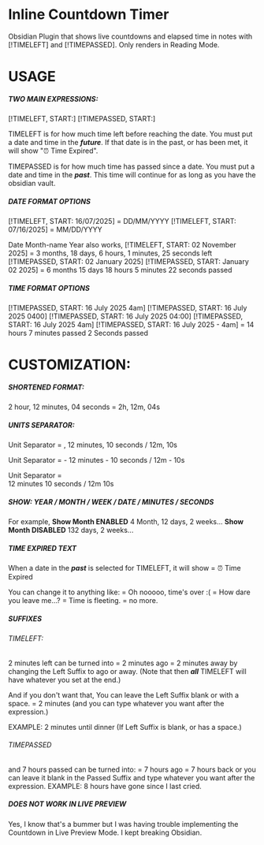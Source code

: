# Inline Countdown Timer
Obsidian Plugin that shows live countdowns and elapsed time in notes with [!TIMELEFT] and [!TIMEPASSED]. Only renders in Reading Mode.

# USAGE
##### **TWO MAIN EXPRESSIONS:**
[!TIMELEFT, START:]
[!TIMEPASSED, START:]

TIMELEFT is for how much time left before reaching the date. You must put a date and time in the ***future***. If that date is in the past, or has been met, it will show "⏰ Time Expired".

TIMEPASSED is for how much time has passed since a date. You must put a date and time in the ***past***. This time will continue for as long as you have the obsidian vault.

##### **DATE FORMAT OPTIONS**
[!TIMELEFT, START: 16/07/2025] = DD/MM/YYYY
[!TIMELEFT, START: 07/16/2025] = MM/DD/YYYY

Date Month-name Year also works, 
[!TIMELEFT, START: 02 November 2025] = 3 months, 18 days, 6 hours, 1 minutes, 25 seconds left
[!TIMEPASSED, START: 02 January 2025]
[!TIMEPASSED, START: January 02 2025]
= 6 months 15 days 18 hours 5 minutes 22 seconds passed
##### TIME FORMAT OPTIONS
[!TIMEPASSED, START: 16 July 2025 4am]
[!TIMEPASSED, START: 16 July 2025 0400]
[!TIMEPASSED, START: 16 July 2025 04:00]
[!TIMEPASSED, START: 16 July 2025 4am]
[!TIMEPASSED, START: 16 July 2025 - 4am]
= 14 hours 7 minutes passed 2 Seconds passed

# CUSTOMIZATION:
##### SHORTENED FORMAT:
2 hour, 12 minutes, 04 seconds = 2h, 12m, 04s
##### UNITS SEPARATOR:
Unit Separator = ,
12 minutes, 10 seconds / 12m, 10s

Unit Separator =  -
12 minutes - 10 seconds / 12m - 10s

Unit Separator =  
12 minutes 10 seconds / 12m 10s
##### SHOW: YEAR / MONTH / WEEK / DATE / MINUTES / SECONDS
For example,
**Show Month ENABLED**
4 Month, 12 days, 2 weeks...
**Show Month DISABLED**
132 days, 2 weeks...

##### TIME EXPIRED TEXT
When a date in the ***past*** is selected for TIMELEFT, it will show
= ⏰ Time Expired

You can change it to anything like:
= Oh nooooo, time's over :(
= How dare you leave me...?
= Time is fleeting.
= no more.

##### SUFFIXES
###### TIMELEFT:
2 minutes left can be turned into
= 2 minutes ago
= 2 minutes away
by changing the Left Suffix to ago or away.
(Note that then ***all*** TIMELEFT will have whatever you set at the end.)

And if you don't want that,
You can leave the Left Suffix blank or with a space.
= 2 minutes (and you can type whatever you want after the expression.)

EXAMPLE: 2 minutes until dinner (If Left Suffix is blank, or has a space.)

###### TIMEPASSED
and 7 hours passed can be turned into:
= 7 hours ago
= 7 hours back 
or you can leave it blank in the Passed Suffix and type whatever you want after the expression.
EXAMPLE: 8 hours have gone since I last cried.

##### DOES NOT WORK IN LIVE PREVIEW
Yes, I know that's a bummer but I was having trouble implementing the Countdown in Live Preview Mode. I kept breaking Obsidian.

